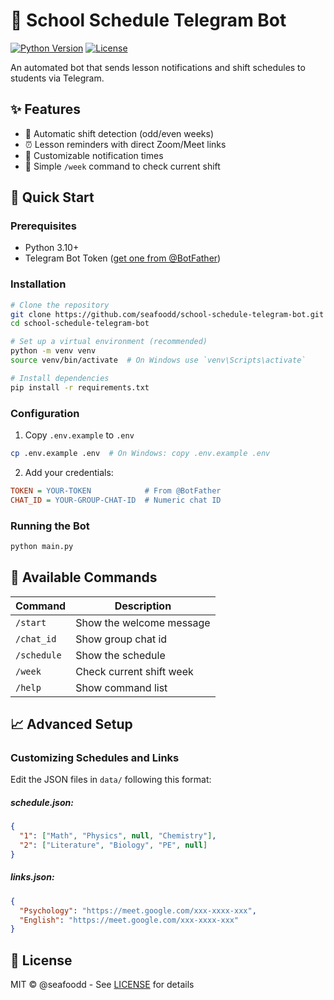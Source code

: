 # 🏫 School Schedule Telegram Bot

[![Python Version](https://img.shields.io/badge/python-3.10%2B-blue)](https://www.python.org/)
[![License](https://img.shields.io/badge/license-MIT-green)](LICENSE)

An automated bot that sends lesson notifications and shift schedules to students via Telegram.

## ✨ Features

- 📅 Automatic shift detection (odd/even weeks)
- ⏰ Lesson reminders with direct Zoom/Meet links
- 🔔 Customizable notification times
- 📱 Simple `/week` command to check current shift

## 🚀 Quick Start

### Prerequisites

- Python 3.10+
- Telegram Bot Token ([get one from @BotFather](https://core.telegram.org/bots#6-botfather))

### Installation

```bash
# Clone the repository
git clone https://github.com/seafoodd/school-schedule-telegram-bot.git
cd school-schedule-telegram-bot

# Set up a virtual environment (recommended)
python -m venv venv
source venv/bin/activate  # On Windows use `venv\Scripts\activate`

# Install dependencies
pip install -r requirements.txt
```

### Configuration

1. Copy `.env.example` to `.env`

```bash
cp .env.example .env  # On Windows: copy .env.example .env
```

2. Add your credentials:

```ini
TOKEN = YOUR-TOKEN            # From @BotFather
CHAT_ID = YOUR-GROUP-CHAT-ID  # Numeric chat ID
```

### Running the Bot

```bash
python main.py
```

## 🤖 Available Commands

| Command     | Description              |
|-------------|--------------------------|
| `/start`    | Show the welcome message |
| `/chat_id`  | Show group chat id       |
| `/schedule` | Show the schedule        |
| `/week`     | Check current shift week |
| `/help`     | Show command list        |

## 📈 Advanced Setup

### Customizing Schedules and Links

Edit the JSON files in `data/` following this format:

##### schedule.json:

```json
{
  "1": ["Math", "Physics", null, "Chemistry"],
  "2": ["Literature", "Biology", "PE", null]
}
```

##### links.json:

```json
{
  "Psychology": "https://meet.google.com/xxx-xxxx-xxx",
  "English": "https://meet.google.com/xxx-xxxx-xxx"
}

```

## 📜 License

MIT © @seafoodd - See [LICENSE](LICENSE) for details

